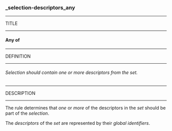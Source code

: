 ### _selection-descriptors_any



------
TITLE

------

#### Any of



------
DEFINITION

------

###### Selection should contain one or more descriptors from the set.



------
DESCRIPTION

------

The rule determines that *one* or *more* of the descriptors in the *set* should be part of the *selection*.

The *descriptors* of the *set* are represented by their *global identifiers*.